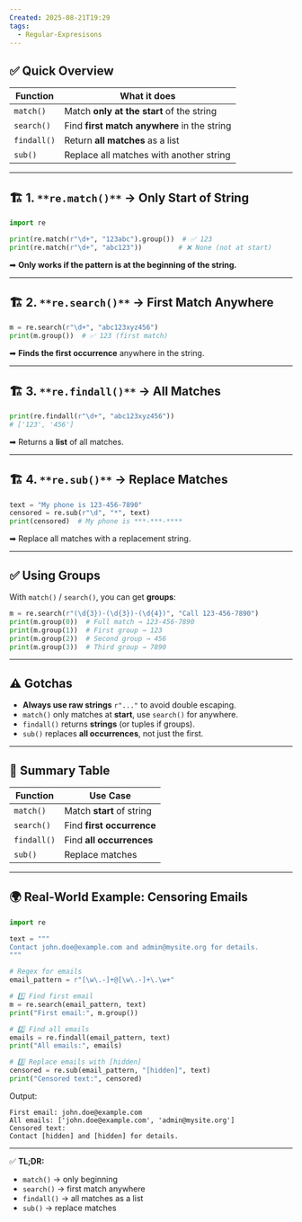 ```yaml
---
Created: 2025-08-21T19:29
tags:
  - Regular-Expresisons
---
```

## ✅ **Quick Overview**

|Function|What it does|
|---|---|
|`match()`|Match **only at the start** of the string|
|`search()`|Find **first match anywhere** in the string|
|`findall()`|Return **all matches** as a list|
|`sub()`|Replace all matches with another string|

---

## 🏗 **1.** `**re.match()**` **→ Only Start of String**

```Python
import re

print(re.match(r"\d+", "123abc").group())  # ✅ 123
print(re.match(r"\d+", "abc123"))         # ❌ None (not at start)
```

➡ **Only works if the pattern is at the beginning of the string.**

---

## 🏗 **2.** `**re.search()**` **→ First Match Anywhere**

```Python
m = re.search(r"\d+", "abc123xyz456")
print(m.group())  # ✅ 123 (first match)
```

➡ **Finds the first occurrence** anywhere in the string.

---

## 🏗 **3.** `**re.findall()**` **→ All Matches**

```Python
print(re.findall(r"\d+", "abc123xyz456"))
# ['123', '456']
```

➡ Returns a **list** of all matches.

---

## 🏗 **4.** `**re.sub()**` **→ Replace Matches**

```Python
text = "My phone is 123-456-7890"
censored = re.sub(r"\d", "*", text)
print(censored)  # My phone is ***-***-****
```

➡ Replace all matches with a replacement string.

---

## ✅ **Using Groups**

With `match()` / `search()`, you can get **groups**:

```Python
m = re.search(r"(\d{3})-(\d{3})-(\d{4})", "Call 123-456-7890")
print(m.group(0))  # Full match → 123-456-7890
print(m.group(1))  # First group → 123
print(m.group(2))  # Second group → 456
print(m.group(3))  # Third group → 7890
```

---

## ⚠️ **Gotchas**

- **Always use raw strings** `r"..."` to avoid double escaping.
- `match()` only matches at **start**, use `search()` for anywhere.
- `findall()` returns **strings** (or tuples if groups).
- `sub()` replaces **all occurrences**, not just the first.

---

## 📌 **Summary Table**

|Function|Use Case|
|---|---|
|`match()`|Match **start** of string|
|`search()`|Find **first occurrence**|
|`findall()`|Find **all occurrences**|
|`sub()`|Replace matches|

---

## 🌍 **Real-World Example: Censoring Emails**

```Python
import re

text = """
Contact john.doe@example.com and admin@mysite.org for details.
"""

# Regex for emails
email_pattern = r"[\w\.-]+@[\w\.-]+\.\w+"

# 1️⃣ Find first email
m = re.search(email_pattern, text)
print("First email:", m.group())

# 2️⃣ Find all emails
emails = re.findall(email_pattern, text)
print("All emails:", emails)

# 3️⃣ Replace emails with [hidden]
censored = re.sub(email_pattern, "[hidden]", text)
print("Censored text:", censored)
```

Output:

```Plain
First email: john.doe@example.com
All emails: ['john.doe@example.com', 'admin@mysite.org']
Censored text:
Contact [hidden] and [hidden] for details.
```

---

✅ **TL;DR:**

- `match()` → only beginning
- `search()` → first match anywhere
- `findall()` → all matches as a list
- `sub()` → replace matches